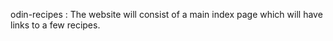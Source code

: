 odin-recipes : The website will consist of a main index page which will have links to a few recipes.
